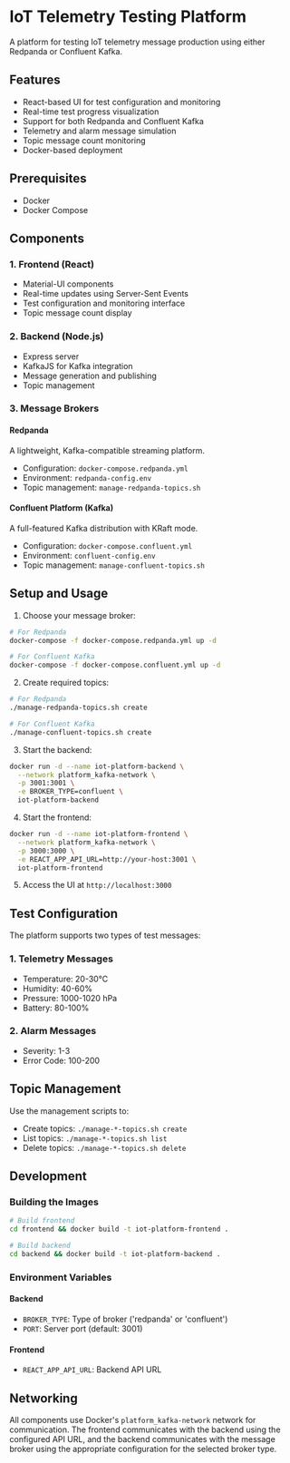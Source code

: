 # IoT Telemetry Testing Platform

A platform for testing IoT telemetry message production using either Redpanda or Confluent Kafka.

## Features

- React-based UI for test configuration and monitoring
- Real-time test progress visualization
- Support for both Redpanda and Confluent Kafka
- Telemetry and alarm message simulation
- Topic message count monitoring
- Docker-based deployment

## Prerequisites

- Docker
- Docker Compose

## Components

### 1. Frontend (React)
- Material-UI components
- Real-time updates using Server-Sent Events
- Test configuration and monitoring interface
- Topic message count display

### 2. Backend (Node.js)
- Express server
- KafkaJS for Kafka integration
- Message generation and publishing
- Topic management

### 3. Message Brokers
#### Redpanda
A lightweight, Kafka-compatible streaming platform.
- Configuration: `docker-compose.redpanda.yml`
- Environment: `redpanda-config.env`
- Topic management: `manage-redpanda-topics.sh`

#### Confluent Platform (Kafka)
A full-featured Kafka distribution with KRaft mode.
- Configuration: `docker-compose.confluent.yml`
- Environment: `confluent-config.env`
- Topic management: `manage-confluent-topics.sh`

## Setup and Usage

1. Choose your message broker:

```bash
# For Redpanda
docker-compose -f docker-compose.redpanda.yml up -d

# For Confluent Kafka
docker-compose -f docker-compose.confluent.yml up -d
```

2. Create required topics:

```bash
# For Redpanda
./manage-redpanda-topics.sh create

# For Confluent Kafka
./manage-confluent-topics.sh create
```

3. Start the backend:

```bash
docker run -d --name iot-platform-backend \
  --network platform_kafka-network \
  -p 3001:3001 \
  -e BROKER_TYPE=confluent \
  iot-platform-backend
```

4. Start the frontend:

```bash
docker run -d --name iot-platform-frontend \
  --network platform_kafka-network \
  -p 3000:3000 \
  -e REACT_APP_API_URL=http://your-host:3001 \
  iot-platform-frontend
```

5. Access the UI at `http://localhost:3000`

## Test Configuration

The platform supports two types of test messages:

### 1. Telemetry Messages
- Temperature: 20-30°C
- Humidity: 40-60%
- Pressure: 1000-1020 hPa
- Battery: 80-100%

### 2. Alarm Messages
- Severity: 1-3
- Error Code: 100-200

## Topic Management

Use the management scripts to:
- Create topics: `./manage-*-topics.sh create`
- List topics: `./manage-*-topics.sh list`
- Delete topics: `./manage-*-topics.sh delete`

## Development

### Building the Images

```bash
# Build frontend
cd frontend && docker build -t iot-platform-frontend .

# Build backend
cd backend && docker build -t iot-platform-backend .
```

### Environment Variables

#### Backend
- `BROKER_TYPE`: Type of broker ('redpanda' or 'confluent')
- `PORT`: Server port (default: 3001)

#### Frontend
- `REACT_APP_API_URL`: Backend API URL

## Networking

All components use Docker's `platform_kafka-network` network for communication. The frontend communicates with the backend using the configured API URL, and the backend communicates with the message broker using the appropriate configuration for the selected broker type.
